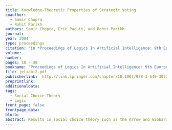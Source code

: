 ```yaml
---
title: Knowledge-Theoretic Properties of Strategic Voting
coauthor: 
  - Samir Chopra
  - Rohit Parikh
authors: Samir Chopra, Eric Pacuit, and Rohit Parikh
journal: 
year: 2004
type: proceedings
citation: "in *Proceedings of Logics In Artificial Intelligence: 9th Euorpean Conference (JELIA)*, pp. 18 - 30"
volume:
number:
pages: 18 - 30
bookname: "Proceedings of Logics In Artificial Intelligence: 9th Euorpean Conference (JELIA)"
file: jeliabi2.pdf
publisherlink:  http://link.springer.com/chapter/10.1007/978-3-540-30227-8_5
preprintlink:
additionaldata:
tags: 
  - Social Choice Theory
  - Logic
front_page: false
frontpage_data:  
blurb: 
abstract: Results in social choice theory such as the Arrow and Gibbard-Satterthwaite theorems constrain the existence of rational collective decision making procedures in groups of agents. The Gibbard-Satterthwaite theorem says that no voting procedure is *strategy-proof*. That is, there will always be situations in which it is in a voter's interest to misrepresent its True preferences i.e., vote strategically. We present some properties of strategic voting and then examine -- via a bimodal logic utilizing epistemic and  trategizing modalities -- the knowledge-theoretic properties of voting situations and note that unless the voter *knows* that it should vote strategically, and how, i.e., knows what the *other* voters' preferences are and *which* alternate preference $P'$ it should use, the voter will not strategize. Our results suggest that opinion polls in election situations effectively serve as the first $n-1$ stages in an $n$ stage election. 
---
```

    
